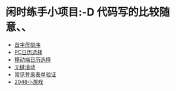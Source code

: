 # 闲时练手小项目:-D 代码写的比较随意、、

<ul>
<li><a href="https://zuluoaaa.github.io/works/alphabeticalOrder.html" target="_blank">首字母排序</a></li>
<li><a href="https://zuluoaaa.github.io/works/pcDateSelection.html" target="_blank">PC日历选择</a></li>
<li><a href="https://zuluoaaa.github.io/works/slideCalendar.html" target="_blank">移动端日历选择</a></li>
<li><a href="https://zuluoaaa.github.io/works/seamlessScrolling.html" target="_blank">无缝滚动</a></li>
<li><a href="https://zuluoaaa.github.io/works/verification.html" target="_blank">常见登录表单验证</a></li>
<li><a href="https://zuluoaaa.github.io/works/2048.html" target="_blank">2048小游戏</a></li>
</ul>

